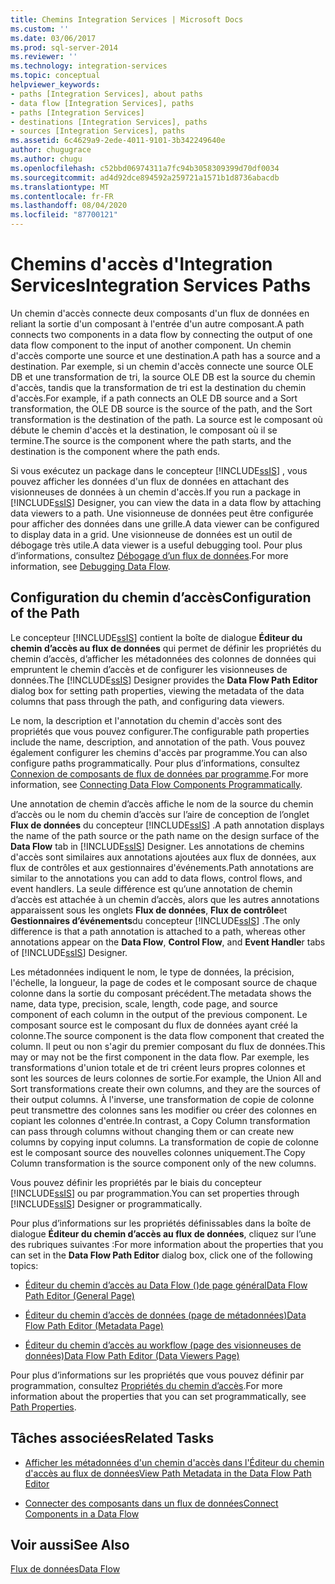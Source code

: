 ```yaml
---
title: Chemins Integration Services | Microsoft Docs
ms.custom: ''
ms.date: 03/06/2017
ms.prod: sql-server-2014
ms.reviewer: ''
ms.technology: integration-services
ms.topic: conceptual
helpviewer_keywords:
- paths [Integration Services], about paths
- data flow [Integration Services], paths
- paths [Integration Services]
- destinations [Integration Services], paths
- sources [Integration Services], paths
ms.assetid: 6c4629a9-2ede-4011-9101-3b342249640e
author: chugugrace
ms.author: chugu
ms.openlocfilehash: c52bbd06974311a7fc94b3058309399d70df0034
ms.sourcegitcommit: ad4d92dce894592a259721a1571b1d8736abacdb
ms.translationtype: MT
ms.contentlocale: fr-FR
ms.lasthandoff: 08/04/2020
ms.locfileid: "87700121"
---
```

# <a name="integration-services-paths"></a><span data-ttu-id="94747-102">Chemins d'accès d'Integration Services</span><span class="sxs-lookup"><span data-stu-id="94747-102">Integration Services Paths</span></span>
  <span data-ttu-id="94747-103">Un chemin d'accès connecte deux composants d'un flux de données en reliant la sortie d'un composant à l'entrée d'un autre composant.</span><span class="sxs-lookup"><span data-stu-id="94747-103">A path connects two components in a data flow by connecting the output of one data flow component to the input of another component.</span></span> <span data-ttu-id="94747-104">Un chemin d'accès comporte une source et une destination.</span><span class="sxs-lookup"><span data-stu-id="94747-104">A path has a source and a destination.</span></span> <span data-ttu-id="94747-105">Par exemple, si un chemin d'accès connecte une source OLE DB et une transformation de tri, la source OLE DB est la source du chemin d'accès, tandis que la transformation de tri est la destination du chemin d'accès.</span><span class="sxs-lookup"><span data-stu-id="94747-105">For example, if a path connects an OLE DB source and a Sort transformation, the OLE DB source is the source of the path, and the Sort transformation is the destination of the path.</span></span> <span data-ttu-id="94747-106">La source est le composant où débute le chemin d'accès et la destination, le composant où il se termine.</span><span class="sxs-lookup"><span data-stu-id="94747-106">The source is the component where the path starts, and the destination is the component where the path ends.</span></span>  
  
 <span data-ttu-id="94747-107">Si vous exécutez un package dans le concepteur [!INCLUDE[ssIS](../../includes/ssis-md.md)] , vous pouvez afficher les données d'un flux de données en attachant des visionneuses de données à un chemin d'accès.</span><span class="sxs-lookup"><span data-stu-id="94747-107">If you run a package in [!INCLUDE[ssIS](../../includes/ssis-md.md)] Designer, you can view the data in a data flow by attaching data viewers to a path.</span></span> <span data-ttu-id="94747-108">Une visionneuse de données peut être configurée pour afficher des données dans une grille.</span><span class="sxs-lookup"><span data-stu-id="94747-108">A data viewer can be configured to display data in a grid.</span></span> <span data-ttu-id="94747-109">Une visionneuse de données est un outil de débogage très utile.</span><span class="sxs-lookup"><span data-stu-id="94747-109">A data viewer is a useful debugging tool.</span></span> <span data-ttu-id="94747-110">Pour plus d’informations, consultez [Débogage d’un flux de données](../troubleshooting/debugging-data-flow.md).</span><span class="sxs-lookup"><span data-stu-id="94747-110">For more information, see [Debugging Data Flow](../troubleshooting/debugging-data-flow.md).</span></span>  
  
## <a name="configuration-of-the-path"></a><span data-ttu-id="94747-111">Configuration du chemin d’accès</span><span class="sxs-lookup"><span data-stu-id="94747-111">Configuration of the Path</span></span>  
 <span data-ttu-id="94747-112">Le concepteur [!INCLUDE[ssIS](../../includes/ssis-md.md)] contient la boîte de dialogue **Éditeur du chemin d’accès au flux de données** qui permet de définir les propriétés du chemin d’accès, d’afficher les métadonnées des colonnes de données qui empruntent le chemin d’accès et de configurer les visionneuses de données.</span><span class="sxs-lookup"><span data-stu-id="94747-112">The [!INCLUDE[ssIS](../../includes/ssis-md.md)] Designer provides the **Data Flow Path Editor** dialog box for setting path properties, viewing the metadata of the data columns that pass through the path, and configuring data viewers.</span></span>  
  
 <span data-ttu-id="94747-113">Le nom, la description et l'annotation du chemin d'accès sont des propriétés que vous pouvez configurer.</span><span class="sxs-lookup"><span data-stu-id="94747-113">The configurable path properties include the name, description, and annotation of the path.</span></span> <span data-ttu-id="94747-114">Vous pouvez également configurer les chemins d'accès par programme.</span><span class="sxs-lookup"><span data-stu-id="94747-114">You can also configure paths programmatically.</span></span> <span data-ttu-id="94747-115">Pour plus d’informations, consultez [Connexion de composants de flux de données par programme](../building-packages-programmatically/connecting-data-flow-components-programmatically.md).</span><span class="sxs-lookup"><span data-stu-id="94747-115">For more information, see [Connecting Data Flow Components Programmatically](../building-packages-programmatically/connecting-data-flow-components-programmatically.md).</span></span>  
  
 <span data-ttu-id="94747-116">Une annotation de chemin d’accès affiche le nom de la source du chemin d’accès ou le nom du chemin d’accès sur l’aire de conception de l’onglet **Flux de données** du concepteur [!INCLUDE[ssIS](../../includes/ssis-md.md)] .</span><span class="sxs-lookup"><span data-stu-id="94747-116">A path annotation displays the name of the path source or the path name on the design surface of the **Data Flow** tab in [!INCLUDE[ssIS](../../includes/ssis-md.md)] Designer.</span></span> <span data-ttu-id="94747-117">Les annotations de chemins d'accès sont similaires aux annotations ajoutées aux flux de données, aux flux de contrôles et aux gestionnaires d'événements.</span><span class="sxs-lookup"><span data-stu-id="94747-117">Path annotations are similar to the annotations you can add to data flows, control flows, and event handlers.</span></span> <span data-ttu-id="94747-118">La seule différence est qu’une annotation de chemin d’accès est attachée à un chemin d’accès, alors que les autres annotations apparaissent sous les onglets **Flux de données**, **Flux de contrôle**et **Gestionnaires d’événements**du concepteur [!INCLUDE[ssIS](../../includes/ssis-md.md)] .</span><span class="sxs-lookup"><span data-stu-id="94747-118">The only difference is that a path annotation is attached to a path, whereas other annotations appear on the **Data Flow**, **Control Flow**, and **Event Handle**r tabs of [!INCLUDE[ssIS](../../includes/ssis-md.md)] Designer.</span></span>  
  
 <span data-ttu-id="94747-119">Les métadonnées indiquent le nom, le type de données, la précision, l'échelle, la longueur, la page de codes et le composant source de chaque colonne dans la sortie du composant précédent.</span><span class="sxs-lookup"><span data-stu-id="94747-119">The metadata shows the name, data type, precision, scale, length, code page, and source component of each column in the output of the previous component.</span></span> <span data-ttu-id="94747-120">Le composant source est le composant du flux de données ayant créé la colonne.</span><span class="sxs-lookup"><span data-stu-id="94747-120">The source component is the data flow component that created the column.</span></span> <span data-ttu-id="94747-121">Il peut ou non s'agir du premier composant du flux de données.</span><span class="sxs-lookup"><span data-stu-id="94747-121">This may or may not be the first component in the data flow.</span></span> <span data-ttu-id="94747-122">Par exemple, les transformations d'union totale et de tri créent leurs propres colonnes et sont les sources de leurs colonnes de sortie.</span><span class="sxs-lookup"><span data-stu-id="94747-122">For example, the Union All and Sort transformations create their own columns, and they are the sources of their output columns.</span></span> <span data-ttu-id="94747-123">À l'inverse, une transformation de copie de colonne peut transmettre des colonnes sans les modifier ou créer des colonnes en copiant les colonnes d'entrée.</span><span class="sxs-lookup"><span data-stu-id="94747-123">In contrast, a Copy Column transformation can pass through columns without changing them or can create new columns by copying input columns.</span></span> <span data-ttu-id="94747-124">La transformation de copie de colonne est le composant source des nouvelles colonnes uniquement.</span><span class="sxs-lookup"><span data-stu-id="94747-124">The Copy Column transformation is the source component only of the new columns.</span></span>  
  
 <span data-ttu-id="94747-125">Vous pouvez définir les propriétés par le biais du concepteur [!INCLUDE[ssIS](../../includes/ssis-md.md)] ou par programmation.</span><span class="sxs-lookup"><span data-stu-id="94747-125">You can set properties through [!INCLUDE[ssIS](../../includes/ssis-md.md)] Designer or programmatically.</span></span>  
  
 <span data-ttu-id="94747-126">Pour plus d’informations sur les propriétés définissables dans la boîte de dialogue **Éditeur du chemin d’accès au flux de données**, cliquez sur l’une des rubriques suivantes :</span><span class="sxs-lookup"><span data-stu-id="94747-126">For more information about the properties that you can set in the **Data Flow Path Editor** dialog box, click one of the following topics:</span></span>  
  
-   [<span data-ttu-id="94747-127">Éditeur du chemin d’accès au Data Flow &#40;&#41;de page général</span><span class="sxs-lookup"><span data-stu-id="94747-127">Data Flow Path Editor &#40;General Page&#41;</span></span>](../general-page-of-integration-services-designers-options.md)  
  
-   [<span data-ttu-id="94747-128">Éditeur du chemin d’accès de données &#40;page de métadonnées&#41;</span><span class="sxs-lookup"><span data-stu-id="94747-128">Data Flow Path Editor &#40;Metadata Page&#41;</span></span>](../data-flow-path-editor-metadata-page.md)  
  
-   [<span data-ttu-id="94747-129">Éditeur du chemin d’accès au workflow &#40;page des visionneuses de données&#41;</span><span class="sxs-lookup"><span data-stu-id="94747-129">Data Flow Path Editor &#40;Data Viewers Page&#41;</span></span>](../data-flow-path-editor-data-viewers-page.md)  
  
 <span data-ttu-id="94747-130">Pour plus d’informations sur les propriétés que vous pouvez définir par programmation, consultez [Propriétés du chemin d’accès](../path-properties.md).</span><span class="sxs-lookup"><span data-stu-id="94747-130">For more information about the properties that you can set programmatically, see [Path Properties](../path-properties.md).</span></span>  
  
## <a name="related-tasks"></a><span data-ttu-id="94747-131">Tâches associées</span><span class="sxs-lookup"><span data-stu-id="94747-131">Related Tasks</span></span>  
  
-   [<span data-ttu-id="94747-132">Afficher les métadonnées d'un chemin d'accès dans l'Éditeur du chemin d'accès au flux de données</span><span class="sxs-lookup"><span data-stu-id="94747-132">View Path Metadata in the Data Flow Path Editor</span></span>](../view-path-metadata-in-the-data-flow-path-editor.md)  
  
-   [<span data-ttu-id="94747-133">Connecter des composants dans un flux de données</span><span class="sxs-lookup"><span data-stu-id="94747-133">Connect Components in a Data Flow</span></span>](connect-components-in-a-data-flow.md)  
  
## <a name="see-also"></a><span data-ttu-id="94747-134">Voir aussi</span><span class="sxs-lookup"><span data-stu-id="94747-134">See Also</span></span>  
 [<span data-ttu-id="94747-135">Flux de données</span><span class="sxs-lookup"><span data-stu-id="94747-135">Data Flow</span></span>](data-flow.md)  
  
  
